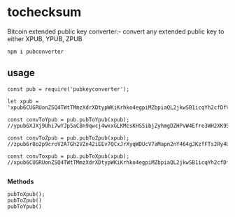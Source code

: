 # tochecksum
Bitcoin extended public key converter:- convert any extended public key to either XPUB, YPUB, ZPUB
```
npm i pubconverter
```
## usage

```
const pub = require('pubkeyconverter');

let xpub = 'xpub6CUGRUonZSQ4TWtTMmzXdrXDtypWKiKrhko4egpiMZbpiaQL2jkwSB1icqYh2cfDfVxdx4df189oLKnC5fSwqPfgyP3hooxujYzAu3fDVmz';

const convToYpub = pub.pubToYpub(xpub); //ypub6XJXj9Uhi7wYJp5aC8n9qwcj4wxxGLKMcsKHS5ibjZyhmgDZHPvW4Efre3WH2XK9595ShYEDTnWMDcPkoMrxddMHqik8PinQ1H3pHbCYAtS

const convToZpub = pub.pubToZpub(xpub);
//zpub6r8o2p9croV2A7Gh2VZn42iEEv7QCxJrXyqWDUcV7aMapn2nY464gJKzfFTs2Ry4UnCFT1pmvSru6u1KX4GyRs2ti4SYydbtH17Tg8wL57f

const convToxpub = pub.pubToXpub(xpub);
//xpub6CUGRUonZSQ4TWtTMmzXdrXDtypWKiKrhko4egpiMZbpiaQL2jkwSB1icqYh2cfDfVxdx4df189oLKnC5fSwqPfgyP3hooxujYzAu3fDVmz


```


**Methods**

```
pubToXpub();
pubToZpub()
pubToYpub()
```


